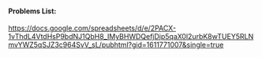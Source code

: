 #### Problems List:
https://docs.google.com/spreadsheets/d/e/2PACX-1vThdL4VtdHsP9bdNJ1QbH8_IMyBHWDQefjDip5qaX0l2urbK8wTUEY5RLNmvYWZ5qSJZ3c964SvV_sL/pubhtml?gid=1611771007&single=true
